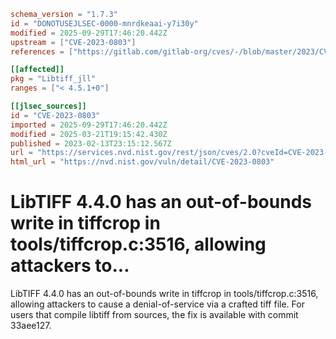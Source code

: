 ```toml
schema_version = "1.7.3"
id = "DONOTUSEJLSEC-0000-mnrdkeaai-y7i30y"
modified = 2025-09-29T17:46:20.442Z
upstream = ["CVE-2023-0803"]
references = ["https://gitlab.com/gitlab-org/cves/-/blob/master/2023/CVE-2023-0803.json", "https://gitlab.com/libtiff/libtiff/-/commit/33aee1275d9d1384791d2206776eb8152d397f00", "https://gitlab.com/libtiff/libtiff/-/issues/501", "https://lists.debian.org/debian-lts-announce/2023/02/msg00026.html", "https://security.gentoo.org/glsa/202305-31", "https://security.netapp.com/advisory/ntap-20230316-0002/", "https://www.debian.org/security/2023/dsa-5361", "https://gitlab.com/gitlab-org/cves/-/blob/master/2023/CVE-2023-0803.json", "https://gitlab.com/libtiff/libtiff/-/commit/33aee1275d9d1384791d2206776eb8152d397f00", "https://gitlab.com/libtiff/libtiff/-/issues/501", "https://lists.debian.org/debian-lts-announce/2023/02/msg00026.html", "https://security.gentoo.org/glsa/202305-31", "https://security.netapp.com/advisory/ntap-20230316-0002/", "https://www.debian.org/security/2023/dsa-5361"]

[[affected]]
pkg = "Libtiff_jll"
ranges = ["< 4.5.1+0"]

[[jlsec_sources]]
id = "CVE-2023-0803"
imported = 2025-09-29T17:46:20.442Z
modified = 2025-03-21T19:15:42.430Z
published = 2023-02-13T23:15:12.567Z
url = "https://services.nvd.nist.gov/rest/json/cves/2.0?cveId=CVE-2023-0803"
html_url = "https://nvd.nist.gov/vuln/detail/CVE-2023-0803"
```

# LibTIFF 4.4.0 has an out-of-bounds write in tiffcrop in tools/tiffcrop.c:3516, allowing attackers to...

LibTIFF 4.4.0 has an out-of-bounds write in tiffcrop in tools/tiffcrop.c:3516, allowing attackers to cause a denial-of-service via a crafted tiff file. For users that compile libtiff from sources, the fix is available with commit 33aee127.

